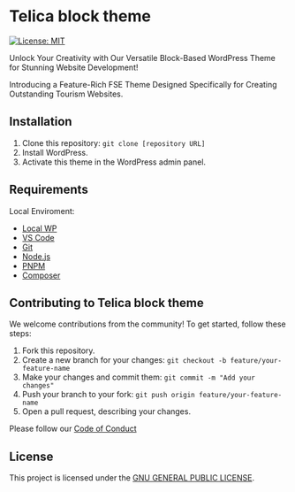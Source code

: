 # Telica block theme

[![License: MIT](https://img.shields.io/badge/License-MIT-blue.svg)](https://opensource.org/licenses/MIT)

Unlock Your Creativity with Our Versatile Block-Based WordPress Theme for
Stunning Website Development!

Introducing a Feature-Rich FSE Theme Designed Specifically for Creating
Outstanding Tourism Websites.

## Installation

1. Clone this repository: `git clone [repository URL]`
2. Install WordPress.
3. Activate this theme in the WordPress admin panel.

## Requirements

Local Enviroment:

- [Local WP](https://localwp.com/)
- [VS Code](https://code.visualstudio.com/)
- [Git](https://git-scm.com/)
- [Node.js](https://nodejs.org/en)
- [PNPM](https://pnpm.io/)
- [Composer](https://getcomposer.org/)

## Contributing to Telica block theme

We welcome contributions from the community! To get started, follow these steps:

1. Fork this repository.
2. Create a new branch for your changes:
   `git checkout -b feature/your-feature-name`
3. Make your changes and commit them: `git commit -m "Add your changes"`
4. Push your branch to your fork: `git push origin feature/your-feature-name`
5. Open a pull request, describing your changes.

Please follow our [Code of Conduct](CODE_OF_CONDUCT.md)

## License

This project is licensed under the [GNU GENERAL PUBLIC LICENSE](LICENSE).
